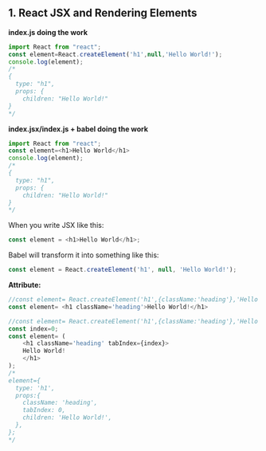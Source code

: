 ## 1. React JSX and Rendering Elements
**index.js doing the work**
```javaScript
import React from "react";
const element=React.createElement('h1',null,'Hello World!');
console.log(element);
/*
{
  type: "h1",
  props: {
    children: "Hello World!"
}
*/
```
**index.jsx/index.js + babel doing the work**
```javaScript
import React from "react";
const element=<h1>Hello World</h1>
console.log(element);
/*
{
  type: "h1",
  props: {
    children: "Hello World!"
}
*/
```
When you write JSX like this:  
```javascript
const element = <h1>Hello World</h1>;
```
Babel will transform it into something like this: 
```javascript 
const element = React.createElement('h1', null, 'Hello World!');
```

**Attribute:**
```javascript
//const element= React.createElement('h1',{className:'heading'},'Hello World!');
const element= <h1 className='heading'>Hello World!</h1>
```
```javascript
//const element= React.createElement('h1',{className:'heading'},'Hello World!');
const index=0;
const element= (
    <h1 className='heading' tabIndex={index}>
    Hello World!
    </h1>
);
/*
element={
  type: 'h1',
  props:{
    className: 'heading',
    tabIndex: 0,
    children: 'Hello World!',
  },
};
*/
```
